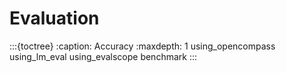 # Evaluation

:::{toctree}
:caption: Accuracy
:maxdepth: 1
using_opencompass
using_lm_eval
using_evalscope
benchmark
:::
